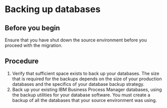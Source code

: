 # Backing up databases

## Before you begin

Ensure that you have shut down the source environment
before you proceed with the migration.

## Procedure

1. Verify that sufficient space exists to back
up your databases. The size that is required for the backups depends
on the size of your production databases and the specifics of your
database backup strategy.
2. Back up your existing IBM Business Process Manager
 databases,
using the backup utilities for your database software.
You must create a backup of all the databases that
your source environment was using.
